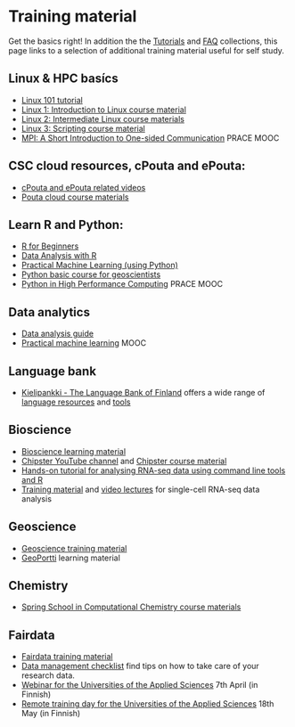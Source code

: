 # Training material

Get the basics right! In addition the the [Tutorials](tutorials.md) 
  and [FAQ](faq/index.md) collections, 
  this page links to a selection of additional training material useful 
  for self study.
 
 
  ## Linux & HPC basícs
  *   [Linux 101 tutorial](tutorials/env-guide/overview/)
  *   [Linux 1: Introduction to Linux course material](https://www.csc.fi/en/web/training/-/linux1_autumn2018)
  *   [Linux 2: Intermediate Linux course materials](https://www.csc.fi/web/training/-/linux-2-november-2018)
  *   [Linux 3: Scripting course material](https://www.csc.fi/web/training/-/linux3_spring_2019)
  *   [MPI: A Short Introduction to One-sided Communication](https://www.futurelearn.com/courses/mpi-one-sided) PRACE MOOC
 
  ## CSC cloud resources, cPouta and ePouta:
 
  *   [cPouta and ePouta related videos](../cloud/pouta/pouta-videos/)
  *   [Pouta cloud course materials](https://www.csc.fi/documents/200270/357683/Pouta-Lecture-2019.pdf/3b597d7d-422e-4357-952e-e59842e14b80)
 
  ## Learn R and Python:
 
  *   [R for Beginners](https://github.com/csc-training/R-for-beginners)
  *   [Data Analysis with R](https://github.com/csc-training/da-with-r)
  *   [Practical Machine Learning (using Python)](https://e-learn.csc.fi/course/view.php?id=14)
  *   [Python basic course for geoscientists](https://geo-python.github.io/site/)
  *   [Python in High Performance Computing](https://www.futurelearn.com/courses/python-in-hpc) PRACE MOOC
 
  ## Data analytics
  *   [Data analysis guide](https://docs.csc.fi/support/tutorials/da-guide/)
  *   [Practical machine learning](https://e-learn.csc.fi/course/view.php?id=14) MOOC
 
  ## Language bank
 
  *   [Kielipankki - The Language Bank of Finland](https://www.kielipankki.fi/language-bank/) offers a wide range of [language resources](https://www.kielipankki.fi/corpora/) and [tools](https://www.kielipankki.fi/tools/)
 
  ## Bioscience
 
  *   [Bioscience learning material](https://research.csc.fi/bioscience-learning-materials)
  *   [Chipster YouTube channel](https://www.youtube.com/channel/UCnL-Lx5gGlW01OkskZL7JEQ/playlists) and [Chipster course material](https://chipster.csc.fi/manual/courses.html)
  *   [Hands-on tutorial for analysing RNA-seq data using command line tools and R](https://research.csc.fi/rnaseq-tutorial)
  *   [Training material](https://github.com/NBISweden/excelerate-scRNAseq) and [video lectures](https://www.youtube.com/playlist?list=PLjiXAZO27elC_xnk7gVNM85I2IQl5BEJN) for single-cell RNA-seq data analysis
 
 
  ## Geoscience
 
  *   [Geoscience training material](https://research.csc.fi/gis-learning-materials)
  *   [GeoPortti](http://www.geoportti.fi/skills-development/) learning material
 
  ## Chemistry
 
  *   [Spring School in Computational Chemistry course materials](https://events.prace-ri.eu/e/CSC_Spring_School_2020)
 
  ## Fairdata
 
  *   [Fairdata training material](https://www.fairdata.fi/en/training/materials/)
  *   [Data management checklist](https://www.fairdata.fi/en/why-fairdata/data-management-checklist/) find tips on how to take care of your research data.
  *   [Webinar for the Universities of the Applied Sciences](https://www.csc.fi/web/training/-/webinaari-datapalvelut-ammattikorkeakoulut) 7th April (in Finnish)
  *   [Remote training day for the Universities of the Applied Sciences](https://www.csc.fi/web/training/-/csc-tki-toiminnan-tukena) 18th May (in Finnish)
